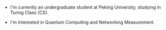 + I'm currently an undergraduate student at Peking University, studying in Turing Class (CS).

+ I'm interested in Quantum Computing and Networking Measurement.

